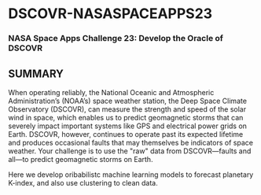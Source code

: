 # DSCOVR-NASASPACEAPPS23

### NASA Space Apps Challenge 23: Develop the Oracle of DSCOVR

## SUMMARY
When operating reliably, the National Oceanic and Atmospheric Administration’s (NOAA’s) space weather station, the Deep Space Climate Observatory (DSCOVR), can measure the strength and speed of the solar wind in space, which enables us to predict geomagnetic storms that can severely impact important systems like GPS and electrical power grids on Earth. DSCOVR, however, continues to operate past its expected lifetime and produces occasional faults that may themselves be indicators of space weather. Your challenge is to use the "raw" data from DSCOVR—faults and all—to predict geomagnetic storms on Earth.

Here we develop oribabilistc machine learning models to forecast planetary K-index, and also use clustering to clean data.
